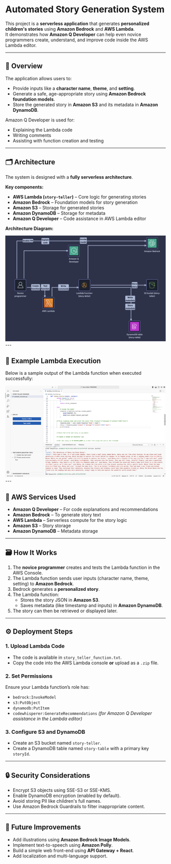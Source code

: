 # Automated Story Generation System

This project is a **serverless application** that generates **personalized children's stories** using **Amazon Bedrock** and **AWS Lambda**.  
It demonstrates how **Amazon Q Developer** can help even novice programmers create, understand, and improve code inside the AWS Lambda editor.

---

## 📖 Overview

The application allows users to:
- Provide inputs like a **character name**, **theme**, and **setting**.
- Generate a safe, age-appropriate story using **Amazon Bedrock foundation models**.
- Store the generated story in **Amazon S3** and its metadata in **Amazon DynamoDB**.

Amazon Q Developer is used for:
- Explaining the Lambda code
- Writing comments
- Assisting with function creation and testing

---

## 🗂 Architecture

The system is designed with a **fully serverless architecture**.

**Key components:**
- **AWS Lambda (`story-teller`)** – Core logic for generating stories
- **Amazon Bedrock** – Foundation models for story generation
- **Amazon S3** – Storage for generated stories
- **Amazon DynamoDB** – Storage for metadata
- **Amazon Q Developer** – Code assistance in AWS Lambda editor

**Architecture Diagram:**

<img src="architecture_image.png"/>
---

## 🧪 Example Lambda Execution

Below is a sample output of the Lambda function when executed successfully:

<img src="lambda_working.png"/>
---

## 🧩 AWS Services Used
- **Amazon Q Developer** – For code explanations and recommendations  
- **Amazon Bedrock** – To generate story text  
- **AWS Lambda** – Serverless compute for the story logic  
- **Amazon S3** – Story storage  
- **Amazon DynamoDB** – Metadata storage  

---

## 🗃 How It Works
1. The **novice programmer** creates and tests the Lambda function in the AWS Console.  
2. The Lambda function sends user inputs (character name, theme, setting) to **Amazon Bedrock**.  
3. Bedrock generates a **personalized story**.  
4. The Lambda function:
   - Stores the story JSON in **Amazon S3**.
   - Saves metadata (like timestamp and inputs) in **Amazon DynamoDB**.  
5. The story can then be retrieved or displayed later.

---

## ⚙️ Deployment Steps

### 1. Upload Lambda Code
- The code is available in `story_teller_function.txt`.
- Copy the code into the AWS Lambda console **or** upload as a `.zip` file.

### 2. Set Permissions
Ensure your Lambda function’s role has:
- `bedrock:InvokeModel`
- `s3:PutObject`
- `dynamodb:PutItem`
- `codewhisperer:GenerateRecommendations` *(for Amazon Q Developer assistance in the Lambda editor)*

### 3. Configure S3 and DynamoDB
- Create an S3 bucket named `story-teller`.
- Create a DynamoDB table named `story-table` with a primary key `storyId`.

---

## 🔒 Security Considerations
- Encrypt S3 objects using SSE-S3 or SSE-KMS.
- Enable DynamoDB encryption (enabled by default).
- Avoid storing PII like children's full names.
- Use Amazon Bedrock Guardrails to filter inappropriate content.

---

## 🌱 Future Improvements
- Add illustrations using **Amazon Bedrock Image Models**.
- Implement text-to-speech using **Amazon Polly**.
- Build a simple web front-end using **API Gateway + React**.
- Add localization and multi-language support.


